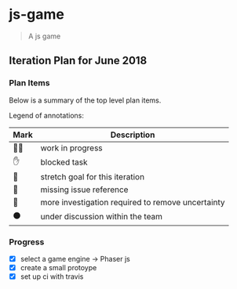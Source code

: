 # js-game

> A js game

## Iteration Plan for June 2018

### Plan Items

Below is a summary of the top level plan items.

Legend of annotations:

| Mark                | Description                                       |
| ------------------- | ------------------------------------------------- |
| :running_man:       | work in progress                                  |
| :hand:              | blocked task                                      |
| :muscle:            | stretch goal for this iteration                   |
| :red_circle:        | missing issue reference                           |
| :large_blue_circle: | more investigation required to remove uncertainty |
| :black_circle:      | under discussion within the team                  |

### Progress

- [x] select a game engine -> Phaser js
- [x] create a small protoype
- [x] set up ci with travis
